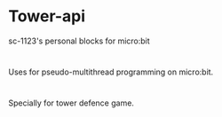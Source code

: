# Tower-api
sc-1123's personal blocks for micro:bit
#
Uses for pseudo-multithread programming on micro:bit.
#
Specially for tower defence game.
